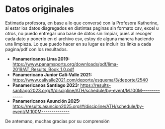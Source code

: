 # Datos originales
Estimada profesora, en base a lo que conversé con la Profesora Katherine, al estar los datos disgregados en distintas paginas sin formato csv, excel u otros, no puedo entregar una base de datos sin limpiar, pues al recoger cada dato y ponerlo en el archivo csv, estoy de alguna manera haciendo una limpieza. Lo que puedo hacer en su lugar es incluir los links a cada pagina/pdf con los resultados.
- **Panamericanos Lima 2019:** https://www.panamsports.org/downloads/pdf/lima-2019/AT_Results_Book_1.0.pdf
- **Panamericano Junior Cali-Valle 2021:** https://www.calivalle2021.com/deporte/esquema/3/deporte/2540
- **Panamericanos Santiago 2023:** https://results-santiago2023.org/#/discipline/ATH/schedule/by-event/M.100M--------------
- **Panamericanos Asunción 2025:** https://results.asuncion2025.org/#/discipline/ATH/schedule/by-event/M.100M--------------

De antemano, muchas gracias por su comprensión
